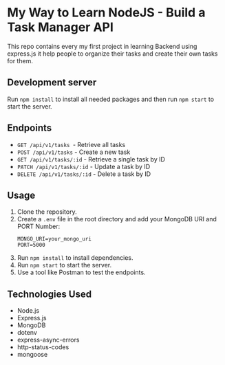 # My Way to Learn NodeJS - Build a Task Manager API

This repo contains every my first project in learning Backend using express.js it help people to organize their tasks and create their own tasks for them.

## Development server

Run `npm install` to install all needed packages and then run `npm start` to start the server.

## Endpoints

- `GET /api/v1/tasks `- Retrieve all tasks
- `POST /api/v1/tasks` - Create a new task
- `GET /api/v1/tasks/:id` - Retrieve a single task by ID
- `PATCH /api/v1/tasks/:id` - Update a task by ID
- `DELETE /api/v1/tasks/:id` - Delete a task by ID

## Usage

1. Clone the repository.
2. Create a `.env` file in the root directory and add your MongoDB URI and PORT Number:
    ```
    MONGO_URI=your_mongo_uri
    PORT=5000
    ```
3. Run `npm install` to install dependencies.
4. Run `npm start` to start the server.
5. Use a tool like Postman to test the endpoints.

## Technologies Used

- Node.js
- Express.js
- MongoDB
- dotenv
- express-async-errors
- http-status-codes
- mongoose